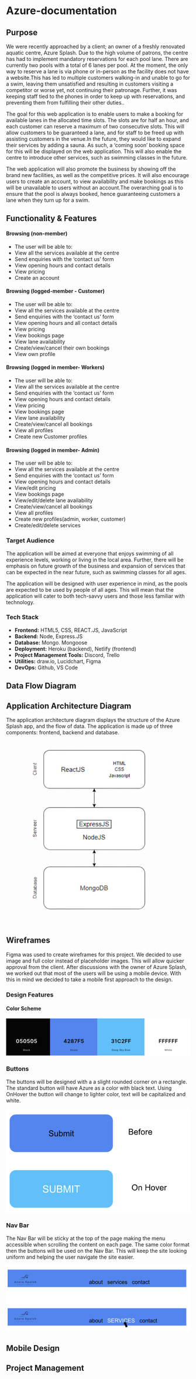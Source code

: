 Azure-documentation
=======================

 ## Purpose

We were recently approached by a client; an owner of a freshly renovated aquatic centre, Azure Splash. Due to the high volume of patrons, the centre has had to implement mandatory reservations for each pool lane. There are currently two pools with a total of 6 lanes per pool. At the moment, the only way to reserve a lane is via phone or in-person as the facility does not have a website.This has led to multiple customers walking-in and unable to go for a swim, leaving them unsatisfied and resulting in customers visiting a competitor or worse yet, not continuing their patronage. Further, it was keeping staff tied to the phones in order to keep up with reservations, and preventing them from fulfilling their other duties..

The goal for this web application is to enable users to make a booking for available lanes in the allocated time slots. The slots are for half an hour, and each customer can reserve a maximum of two consecutive slots. This will allow customers to be guaranteed a lane, and for staff to be freed up with assisting customers in the venue.In the future, they would like to expand their services by adding a sauna. As such,  a ‘coming soon’  booking space for this will be displayed on the web application. This will also enable the centre to introduce other services, such as  swimming classes in the future.

The web application will also promote the business by showing off the brand new facilities, as well as the competitive prices. It will also encourage users to create an account, to view availability and make bookings as this will be unavailable to users without an account.The overarching goal is to ensure that the pool is always booked, hence guaranteeing customers a lane when they turn up for a swim. 




## Functionality & Features

 #### Browsing (non-member)
- The user will be able to:
- View all the services available at the centre
- Send enquiries with the ‘contact us’ form
- View opening hours and contact details
- View pricing
- Create an account

#### Browsing (logged-member - Customer)
- The user will be able to:
- View all the services available at the centre
- Send enquiries with the ‘contact us’ form
- View opening hours and all contact details
- View pricing
- View bookings page
- View lane availability
- Create/view/cancel their own bookings 
- View own profile

#### Browsing (logged in member- Workers)
- The user will be able to:
- View all the services available at the centre
- Send enquiries with the ‘contact us’ form
- View opening hours and contact details
- View pricing
- View bookings page
- View lane availability
- Create/view/cancel all bookings 
- View all profiles
- Create new Customer profiles

#### Browsing (logged in member- Admin)
- The user will be able to:
- View all the services available at the centre
- Send enquiries with the ‘contact us’  form
- View opening hours and contact details
- View/edit pricing
- View bookings page
- View/edit/delete lane availability
- Create/view/cancel all bookings 
- View all profiles
- Create new profiles(admin, worker, customer)
- Create/edit/delete services


### Target Audience

The application will be aimed at everyone that enjoys swimming of all experience levels, working or living in the local area. Further, there will be emphasis on future growth of the business and expansion of services that can be expected in the near future, such as swimming classes for all ages. 

The application will be designed with user experience in mind, as the pools are expected to be used by people of all ages. This will mean that the application will cater to both tech-savvy users and those less familiar with technology.




### Tech Stack

- **Frontend:** HTML5, CSS, REACT.JS, JavaScript
- **Backend:** Node, Express.JS
- **Database:** Mongo. Mongoose
- **Deployment:** Heroku (backend), Netlify (frontend)
- **Project Management Tools:** Discord, Trello
- **Utilities:** draw.io, Lucidchart, Figma
- **DevOps:** Github, VS Code

## Data Flow Diagram

## Application Architecture Diagram

The application architecture diagram displays the structure of the Azure Splash app, and the flow of data. The application is made up of three components: frontend, backend and database.

![Application Architecture Diagram](/resources/Application%20Architecture%20Diagram.png)

## Wireframes

Figma was used to create wireframes for this project. We decided to use image and full color instead of placeholder images. This will allow quicker approval from the client. After discussions with the owner of Azure Splash, we worked out that most of the users will be using a mobile device. With this in mind we decided to take a mobile first approach to the design. 

### Design Features

#### Color Scheme
![Website colors](/resources/color_scheme.png)

### Buttons

The buttons will be designed with a a slight rounded corner on a rectangle. The standard button will have Azure as a color with black text. Using OnHover the button will change to lighter color, text will be capitalized and white.

![Button examples](/resources/buttons.png)

### Nav Bar

The Nav Bar will be sticky at the top of the page making the menu accessible when scrolling the content on each page. The same color format then the buttons will be used on the Nav Bar. This will keep the site looking uniform and helping the user navigate the site easier.


![Navbar examples](/resources/navbar.png)

## Mobile Design






## Project Management


